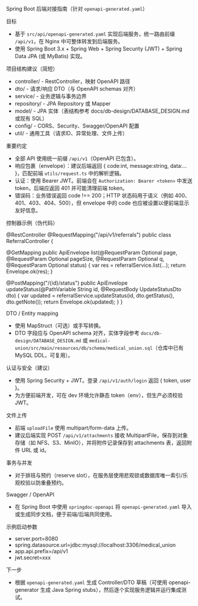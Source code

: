 Spring Boot 后端对接指南（针对 `openapi-generated.yaml`）

目标
- 基于 `src/api/openapi-generated.yaml` 实现后端服务，统一路由前缀 `/api/v1`，在 Nginx 中可整体转发到后端服务。
- 使用 Spring Boot 3.x + Spring Web + Spring Security (JWT) + Spring Data JPA (或 MyBatis) 实现。

项目结构建议（简短）
- controller/  - RestController，映射 OpenAPI 路径
- dto/         - 请求/响应 DTO（与 OpenAPI schemas 对齐）
- service/     - 业务逻辑与事务边界
- repository/  - JPA Repository 或 Mapper
- model/       - JPA 实体（表结构参考 docs/db-design/DATABASE_DESIGN.md 或现有 SQL）
- config/      - CORS、Security、Swagger/OpenAPI 配置
- util/        - 通用工具（请求ID、异常处理、文件上传）

重要约定
- 全部 API 使用统一前缀 `/api/v1`（OpenAPI 已包含）。
- 响应包裹（envelope）：建议后端返回 { code:int, message:string, data:... }，匹配前端 `utils/request.ts` 中的解析逻辑。
- 认证：使用 Bearer JWT。前端会在 `Authorization: Bearer <token>` 中发送 token，后端应返回 401 并可能清理前端 token。
- 错误码：业务错误返回 code !== 200；HTTP 状态码用于语义（例如 400、401、403、404、500），但 envelope 中的 code 也应被设置以便前端显示友好信息。

控制器示例（伪代码）

@RestController
@RequestMapping("/api/v1/referrals")
public class ReferralController {

  @GetMapping
  public ApiEnvelope<ReferralListDto> list(@RequestParam Optional<Integer> page, @RequestParam Optional<Integer> pageSize, @RequestParam Optional<String> q, @RequestParam Optional<String> status) {
    var res = referralService.list(...);
    return Envelope.ok(res);
  }

  @PostMapping("/{id}/status")
  public ApiEnvelope<ReferralDto> updateStatus(@PathVariable String id, @RequestBody UpdateStatusDto dto) {
    var updated = referralService.updateStatus(id, dto.getStatus(), dto.getNote());
    return Envelope.ok(updated);
  }
}

DTO / Entity mapping
- 使用 MapStruct（可选）或手写转换。
- DTO 字段应与 OpenAPI schema 对齐，实体字段参考 `docs/db-design/DATABASE_DESIGN.md` 或 `medical-union/src/main/resources/db/schema/medical_union.sql`（仓库中已有 MySQL DDL，可复用）。

认证与安全（建议）
- 使用 Spring Security + JWT。登录 `/api/v1/auth/login` 返回 { token, user }。
- 为方便前端开发，可在 dev 环境允许静态 token（env），但生产必须校验 JWT。

文件上传
- 前端 `uploadFile` 使用 multipart/form-data 上传。
- 建议后端实现 POST `/api/v1/attachments` 接收 MultipartFile，保存到对象存储（如 NFS、S3、MinIO），并将附件记录保存到 attachments 表，返回附件 URL 或 id。

事务与并发
- 对于排班与预约（reserve slot），在服务层使用悲观锁或数据库唯一索引/乐观校验以防重叠预约。

Swagger / OpenAPI
- 在 Spring Boot 中使用 `springdoc-openapi` 将 `openapi-generated.yaml` 导入或生成同步文档，便于前端/后端共同使用。

示例启动参数
- server.port=8080
- spring.datasource.url=jdbc:mysql://localhost:3306/medical_union
- app.api.prefix=/api/v1
- jwt.secret=xxx

下一步
- 根据 `openapi-generated.yaml` 生成 Controller/DTO 草稿（可使用 openapi-generator 生成 Java Spring stubs），然后逐个实现服务逻辑并运行集成测试。

